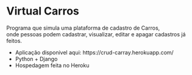 <h1> Virtual Carros</h1>
<p> Programa que simula uma plataforma de cadastro de Carros,<br> onde pessoas podem cadastrar, visualizar, editar e apagar cadastros já feitos.
  <ul>
    <li>Aplicação disponivel aqui: https://crud-carray.herokuapp.com/</li>
    <li>Python + Django</li>
    <li>Hospedagem feita no Heroku</li>
</ul>
